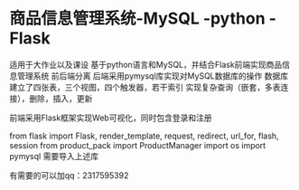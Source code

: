 # 商品信息管理系统-MySQL -python -Flask
适用于大作业以及课设
基于python语言和MySQL，并结合Flask前端实现商品信息管理系统
前后端分离
后端采用pymysql库实现对MySQL数据库的操作
数据库建立了四张表，三个视图，四个触发器，若干索引
           实现复杂查询（嵌套，多表连接），删除，插入，更新
           
前端采用Flask框架实现Web可视化，同时包含登录和注册

from flask import Flask, render_template, request, redirect, url_for, flash, session
from product_pack import ProductManager
import os
import pymysql
需要导入上述库

有需要的可以加qq：2317595392




